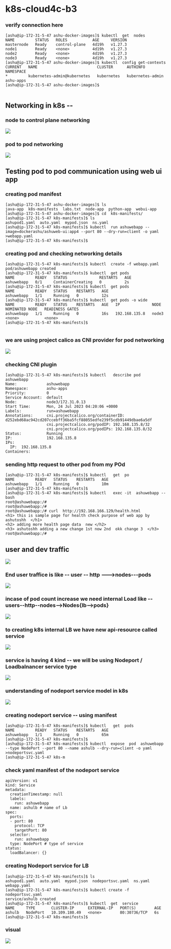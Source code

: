 # k8s-cloud4c-b3

### verify connection here

```
[ashu@ip-172-31-5-47 ashu-docker-images]$ kubectl  get  nodes
NAME         STATUS   ROLES           AGE     VERSION
masternode   Ready    control-plane   4d19h   v1.27.3
node1        Ready    <none>          4d19h   v1.27.3
node2        Ready    <none>          4d19h   v1.27.3
node3        Ready    <none>          4d19h   v1.27.3
[ashu@ip-172-31-5-47 ashu-docker-images]$ kubectl  config get-contexts 
CURRENT   NAME                          CLUSTER      AUTHINFO           NAMESPACE
*         kubernetes-admin@kubernetes   kubernetes   kubernetes-admin   ashu-apps
[ashu@ip-172-31-5-47 ashu-docker-images]$ 


```

## Networking in k8s -- 

### node to control plane networking 

<img src="nod1.png">

### pod to pod networking 

<img src="net1.png">

## Testing pod to pod communication using web ui app 

### creating pod manifest 

```
[ashu@ip-172-31-5-47 ashu-docker-images]$ ls
java-app  k8s-manifests  labs.txt  node-app  python-app  webui-app
[ashu@ip-172-31-5-47 ashu-docker-images]$ cd  k8s-manifests/
[ashu@ip-172-31-5-47 k8s-manifests]$ ls
ashupod1.yaml  auto.yaml  mypod.json  ns.yaml
[ashu@ip-172-31-5-47 k8s-manifests]$ kubectl  run ashuwebapp --image=dockerashu/ashuweb-ui:app4 --port 80 --dry-run=client -o yaml >webapp.yaml 
[ashu@ip-172-31-5-47 k8s-manifests]$ 
```

### creating pod and checking networking details

```
[ashu@ip-172-31-5-47 k8s-manifests]$ kubectl  create -f webapp.yaml 
pod/ashuwebapp created
[ashu@ip-172-31-5-47 k8s-manifests]$ kubectl  get pods
NAME         READY   STATUS              RESTARTS   AGE
ashuwebapp   0/1     ContainerCreating   0          2s
[ashu@ip-172-31-5-47 k8s-manifests]$ kubectl  get pods
NAME         READY   STATUS    RESTARTS   AGE
ashuwebapp   1/1     Running   0          12s
[ashu@ip-172-31-5-47 k8s-manifests]$ kubectl  get pods -o wide
NAME         READY   STATUS    RESTARTS   AGE   IP              NODE    NOMINATED NODE   READINESS GATES
ashuwebapp   1/1     Running   0          16s   192.168.135.8   node3   <none>           <none>
[ashu@ip-172-31-5-47 k8s-manifests]$ 


```

### we are using project calico as CNI provider for pod networking 

<img src="cni.png">

### checking CNI plugin 

```
[ashu@ip-172-31-5-47 k8s-manifests]$ kubectl   describe pod  ashuwebapp 
Name:             ashuwebapp
Namespace:        ashu-apps
Priority:         0
Service Account:  default
Node:             node3/172.31.0.13
Start Time:       Mon, 24 Jul 2023 04:20:06 +0000
Labels:           run=ashuwebapp
Annotations:      cni.projectcalico.org/containerID: d252ebd68ac942cd207ccebff36ba5fcf88055edfe239f5cdb91449dbae6a5df
                  cni.projectcalico.org/podIP: 192.168.135.8/32
                  cni.projectcalico.org/podIPs: 192.168.135.8/32
Status:           Running
IP:               192.168.135.8
IPs:
  IP:  192.168.135.8
Containers:
```

### sending http request to other pod from my POd 

```
[ashu@ip-172-31-5-47 k8s-manifests]$ kubectl   get  po
NAME         READY   STATUS    RESTARTS   AGE
ashuwebapp   1/1     Running   0          10m
[ashu@ip-172-31-5-47 k8s-manifests]$ 
[ashu@ip-172-31-5-47 k8s-manifests]$ kubectl   exec -it  ashuwebapp -- bash 
root@ashuwebapp:/# 
root@ashuwebapp:/# 
root@ashuwebapp:/# curl  http://192.168.166.129/health.html 
<h1> this is sample page for health check purpose of web app by ashutoshh  </h1>
<h2> adding more health page data  new </h2>
<h3> ashutoshh adding a new change 1st now 2nd  okk change 3  </h3>
root@ashuwebapp:/# 

```

## user and dev traffic 

<img src="dev.png">


### End user traffice is like -- user -- http --->nodes---pods

<img src="unp.png">

### incase of pod count increase we need internal Load like -- users--http--nodes-->Nodes{lb-->pods}

<img src="finalnet.png">

### to creating k8s internal LB we have new api-resource called service

<img src="svc.png">

### service is having 4 kind -- we will be using Nodeport / Loadbalnancer service type

<img src="stype.png">

### understanding of nodeport service model in k8s 

<img src="svcm.png">

### creating nodeport service -- using manifest 

```
[ashu@ip-172-31-5-47 k8s-manifests]$ kubectl   get  pods
NAME         READY   STATUS    RESTARTS   AGE
ashuwebapp   1/1     Running   0          65m
[ashu@ip-172-31-5-47 k8s-manifests]$ 
[ashu@ip-172-31-5-47 k8s-manifests]$ kubectl  expose  pod  ashuwebapp  --type NodePort --port 80 --name ashulb --dry-run=client -o yaml  >nodeportsvc.yaml 
[ashu@ip-172-31-5-47 k8s-m
```

### check yaml manifest of the nodeport service

```
apiVersion: v1
kind: Service
metadata:
  creationTimestamp: null
  labels:
    run: ashuwebapp
  name: ashulb # name of Lb 
spec:
  ports:
  - port: 80
    protocol: TCP
    targetPort: 80
  selector:
    run: ashuwebapp
  type: NodePort # type of service 
status:
  loadBalancer: {}

```

### creating Nodeport service for LB 

```
[ashu@ip-172-31-5-47 k8s-manifests]$ ls
ashupod1.yaml  auto.yaml  mypod.json  nodeportsvc.yaml  ns.yaml  webapp.yaml
[ashu@ip-172-31-5-47 k8s-manifests]$ kubectl create -f nodeportsvc.yaml 
service/ashulb created
[ashu@ip-172-31-5-47 k8s-manifests]$ kubectl  get  service
NAME     TYPE       CLUSTER-IP      EXTERNAL-IP   PORT(S)        AGE
ashulb   NodePort   10.109.180.49   <none>        80:30736/TCP   6s
[ashu@ip-172-31-5-47 k8s-manifests]$ 

```


### visual 

<img src="vs.png">


